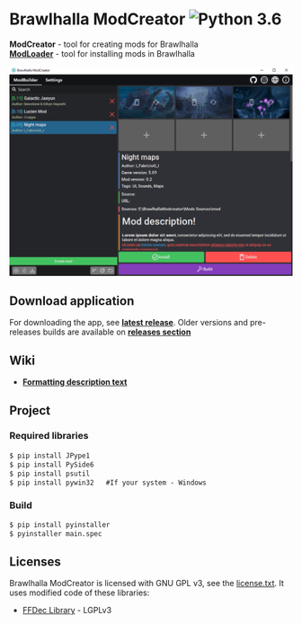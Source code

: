 # Brawlhalla ModCreator ![Python 3.6](https://img.shields.io/badge/python-3.8-blue.svg)

**ModCreator** - tool for creating mods for Brawlhalla  
**[ModLoader](https://github.com/Farbigoz/BhModloader)** - tool for installing mods in Brawlhalla

![window](https://github.com/Farbigoz/BhModCreator/blob/main/wiki/readme/window.png)

## Download application
For downloading the app, see [**latest release**](https://github.com/Farbigoz/BhModCreator/releases/latest). 
Older versions and pre-releases builds are available on [**releases section**](https://github.com/Farbigoz/BhModCreator/releases)

## Wiki
* **[Formatting description text](https://github.com/Farbigoz/BhModCreator/wiki/Text-formatting)**

## Project

### Required libraries
    $ pip install JPype1
    $ pip install PySide6
    $ pip install psutil
    $ pip install pywin32   #If your system - Windows
    
### Build
    $ pip install pyinstaller  
    $ pyinstaller main.spec

## Licenses

Brawlhalla ModCreator is licensed with GNU GPL v3, see the [license.txt](license.txt).
It uses modified code of these libraries:

* [FFDec Library](https://github.com/jindrapetrik/jpexs-decompiler) - LGPLv3